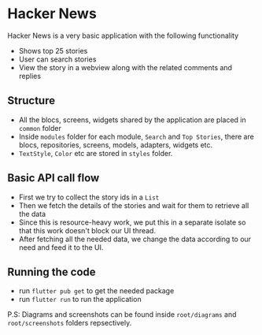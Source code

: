 # Hacker News

Hacker News is a very basic application with the following functionality

 - Shows top 25 stories
 - User can search stories
 - View the story in a webview along with the related comments and replies

## Structure

- All the blocs, screens, widgets shared by the application are placed in `common` folder
- Inside `modules` folder for each module, `Search` and `Top Stories`, there are blocs, repositories, screens, models, adapters, widgets etc.
- `TextStyle`, `Color` etc are stored in `styles` folder.

## Basic API call flow
- First we try to collect the story ids in a `List`
- Then we fetch the details of the stories and wait for them to retrieve all the data
- Since this is resource-heavy work, we put this in a separate isolate
so that this work doesn't block our UI thread.
- After fetching all the needed data, we change the data according to our need and feed it to the UI.

## Running the code

- run `flutter pub get` to get the needed package
- run `flutter run` to run the application

P.S: Diagrams and screenshots can be found inside `root/diagrams` and `root/screenshots` folders repsectively.